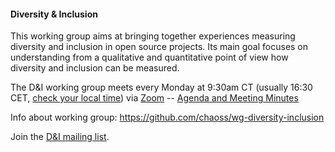 #### Diversity & Inclusion

This working group aims at bringing together experiences measuring diversity and inclusion in open source projects. Its main goal focuses on understanding from a qualitative and quantitative point of view how diversity and inclusion can be measured.

The D&I working group meets every Monday at 9:30am CT (usually 16:30 CET, [check your local time](http://arewemeetingyet.com/Chicago/2018-11-05/09:30/w/CHAOSS%20D%26I%20WG#eyJ1cmwiOiJodHRwczovL3Vub21haGEuem9vbS51cy9qLzcyMDQzMTI4OCJ9)) via [Zoom](https://unomaha.zoom.us/j/720431288) -- [Agenda and Meeting Minutes](https://docs.google.com/document/d/1MzDk84BL7FfHDxbFxJz39M72V2Hfc5Y6oCPhOl6woxo/edit)

Info about working group: https://github.com/chaoss/wg-diversity-inclusion

Join the [D&I mailing list](https://lists.linuxfoundation.org/mailman/listinfo/chaoss-diversity-inclusion).
